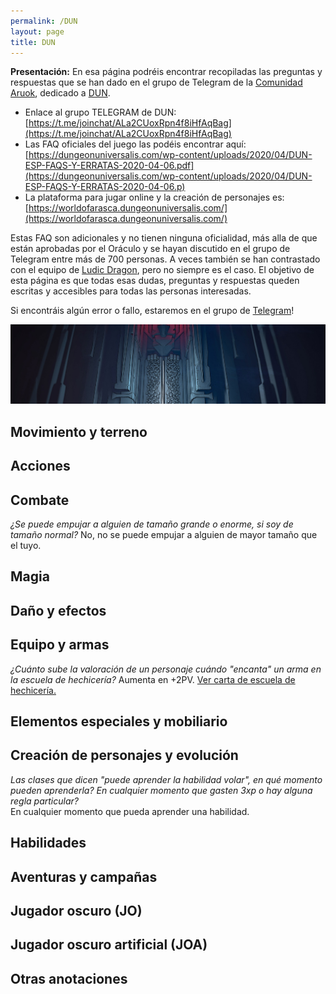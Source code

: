 ```yaml
---
permalink: /DUN
layout: page
title: DUN
---
```

**Presentación:**
En esa página podréis encontrar recopiladas las preguntas y respuestas que se han dado en el grupo de Telegram de la [Comunidad Aruok](https://telegram.me/comunidadAruok), dedicado a [DUN](https://dungeonuniversalis.com/). 
- Enlace al grupo TELEGRAM de DUN: [https://t.me/joinchat/ALa2CUoxRpn4f8iHfAqBag](https://t.me/joinchat/ALa2CUoxRpn4f8iHfAqBag)
- Las FAQ oficiales del juego las podéis encontrar aquí: [https://dungeonuniversalis.com/wp-content/uploads/2020/04/DUN-ESP-FAQS-Y-ERRATAS-2020-04-06.pdf](https://dungeonuniversalis.com/wp-content/uploads/2020/04/DUN-ESP-FAQS-Y-ERRATAS-2020-04-06.p)
- La plataforma para jugar online y la creación de personajes es: [https://worldofarasca.dungeonuniversalis.com/](https://worldofarasca.dungeonuniversalis.com/)

Estas FAQ son adicionales y no tienen ninguna oficialidad, más alla de que están aprobadas por el Oráculo y se hayan discutido en el grupo de Telegram entre más de 700 personas. A veces también se han contrastado con el equipo de [Ludic Dragon](https://ludicdragon.com/), pero no siempre es el caso. 
El objetivo de esta página es que todas esas dudas, preguntas y respuestas queden escritas y accesibles para todas las personas interesadas. 

Si encontráis algún error o fallo, estaremos en el grupo de [Telegram](https://t.me/joinchat/ALa2CUoxRpn4f8iHfAqBag)! 

![Sarrera](https://raw.githubusercontent.com/IzaroBlog/IzaroBlog.github.io/main/_images/DUN/DunPortada.png)


## Movimiento y terreno

## Acciones

## Combate
*¿Se puede empujar a alguien de tamaño grande o enorme, si soy de tamaño normal?*
No, no se puede empujar a alguien de mayor tamaño que el tuyo. 

## Magia


## Daño y efectos

## Equipo y armas
*¿Cuánto sube la valoración de un personaje cuándo "encanta" un arma en la escuela de hechicería?*
Aumenta en +2PV. [Ver carta de escuela de hechicería.](https://raw.githubusercontent.com/IzaroBlog/IzaroBlog.github.io/main/_images/DUN/escuela.jpg)
## Elementos especiales y mobiliario

## Creación de personajes y evolución
*Las clases que dicen "puede aprender la habilidad volar", en qué momento pueden aprenderla? En cualquier momento que gasten 3xp o hay alguna regla particular?* \
En cualquier momento que pueda aprender una habilidad.


## Habilidades

## Aventuras y campañas

## Jugador oscuro (JO)

## Jugador oscuro artificial (JOA)

## Otras anotaciones


